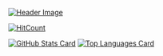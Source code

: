 [![Header Image](https://user-images.githubusercontent.com/12012186/89343419-3694e480-d6df-11ea-9209-63c75d9264f5.jpg)](https://user-images.githubusercontent.com/12012186/89345339-31856480-d6e2-11ea-9f45-7e836bf4eb6b.jpg)

[![HitCount](http://hits.dwyl.com/178inaba/178inaba.svg)](http://hits.dwyl.com/178inaba/178inaba)

[![GitHub Stats Card](https://github-readme-stats.vercel.app/api?username=178inaba&count_private=true&show_icons=true)](https://github.com/anuraghazra/github-readme-stats#github-stats-card)
[![Top Languages Card](https://github-readme-stats.vercel.app/api/top-langs/?username=178inaba&layout=compact)](https://github.com/anuraghazra/github-readme-stats#top-languages-card)
